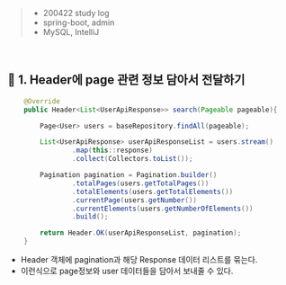 > - 200422 study log
> - spring-boot, admin
> - MySQL, IntelliJ

<br>

## 🔖 1. **Header에 page 관련 정보 담아서 전달하기**

```java
    @Override
    public Header<List<UserApiResponse>> search(Pageable pageable){

        Page<User> users = baseRepository.findAll(pageable);

        List<UserApiResponse> userApiResponseList = users.stream()
                .map(this::response)
                .collect(Collectors.toList());

        Pagination pagination = Pagination.builder()
                .totalPages(users.getTotalPages())
                .totalElements(users.getTotalElements())
                .currentPage(users.getNumber())
                .currentElements(users.getNumberOfElements())
                .build();

        return Header.OK(userApiResponseList, pagination);
    }
```
- Header 객체에 pagination과 해당 Response 데이터 리스트를 묶는다.
- 이런식으로 page정보와 user 데이터들을 담아서 보내줄 수 있다.


